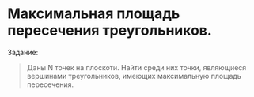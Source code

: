 # Максимальная площадь пересечения треугольников.
Задание: 
>Даны N точек на плоскоти. Найти среди них точки, являющиеся вершинами треугольников, имеющих максимальную площадь пересечения.
